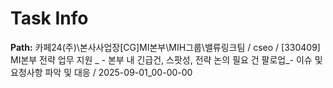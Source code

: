 # Task Info

**Path:** 카페24(주)\본사사업장\[CG]MI본부\MIH그룹\밸류링크팀 / cseo / [330409] MI본부 전략 업무 지원 _ - 본부 내 긴급건, 스팟성, 전략 논의 필요 건 팔로업_- 이슈 및 요청사항 파악 및 대응 / 2025-09-01_00-00-00

